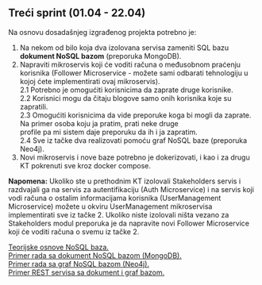 ## Treći sprint (01.04 - 22.04)

Na osnovu dosadašnjeg izgrađenog projekta potrebno je:  
1. Na nekom od bilo koja dva izolovana servisa zameniti SQL bazu <b>dokument NoSQL bazom</b> (preporuka MongoDB).  
2. Napraviti mikroservis koji će voditi računa o međusobnom praćenju korisnika (Follower Microservice - možete sami odbarati tehnologiju u kojoj ćete implementirati ovaj mikroservis).  
2.1 Potrebno je omogućiti korisnicima da zaprate druge korisnike.  
2.2 Korisnici mogu da čitaju blogove samo onih korisnika koje su zapratili.  
2.3 Omogućiti korisnicima da vide preporuke koga bi mogli da zaprate. Na primer osoba koju ja pratim, prati neke druge  
    profile pa mi sistem daje preporuku da ih i ja zapratim.  
2.4 Sve iz tačke dva realizovati pomoću graf NoSQL baze (preporuka Neo4j).  
3. Novi mikroservis i nove baze potrebno je dokerizovati, i kao i za drugu KT pokrenuti sve kroz docker compose.


<b>Napomena:</b> Ukoliko ste u prethodnim KT izolovali Stakeholders servis i razdvajali ga na servis za autentifikaciju (Auth Microservice) i na servis koji vodi računa
o ostalim informacijama korisnika (UserManagement Microservice) možete u okviru UserManagement mikroservisa implementirati sve iz tačke 2. Ukoliko niste izolovali
ništa vezano za Stakeholders modul preporuka je da napravite novi Follower Microservice koji će voditi računa o svemu iz tačke 2.

<a href='https://github.com/lukaDoric/SOA/blob/main/S3/sql-NoSQL.md'>Teorijske osnove NoSQL baza.</a>   
<a href='https://github.com/lukaDoric/SOA/blob/main/S3/mongo-go.md'>Primer rada sa dokument NoSQL bazom (MongoDB).</a>  
<a href='https://github.com/lukaDoric/SOA/blob/main/S3/neo4j-mongo.md'>Primer rada sa graf NoSQL bazom (Neo4j).</a>  
<a href='https://github.com/lukaDoric/SOA/blob/main/S3/rest-nosql.md'>Primer REST servisa sa dokument i graf bazom.</a>   

